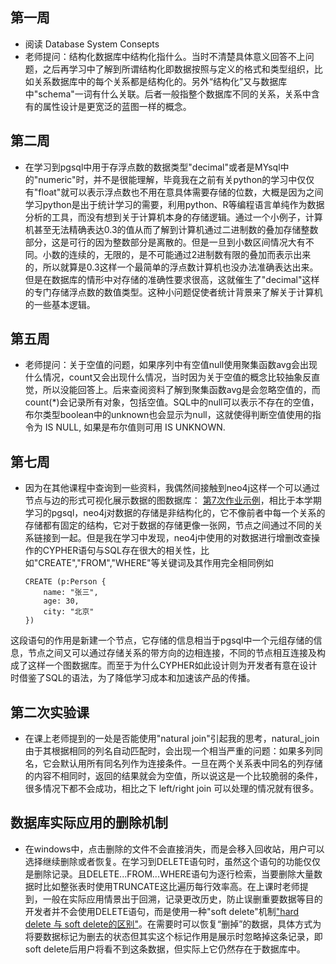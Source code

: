 ## 第一周
- 阅读 Database System Consepts
- 老师提问：结构化数据库中结构化指什么。当时不清楚具体意义回答不上问题，之后再学习中了解到所谓结构化即数据按照与定义的格式和类型组织，比如关系数据库中的每个关系都是结构化的。另外“结构化”又与数据库中"schema"一词有什么关联。后者一般指整个数据库不同的关系，关系中含有的属性设计是更宽泛的蓝图一样的概念。
## 第二周
- 在学习到pgsql中用于存浮点数的数据类型"decimal"或者是MYsql中的"numeric"时，并不是很能理解，毕竟我在之前有关python的学习中仅仅有"float"就可以表示浮点数也不用在意具体需要存储的位数，大概是因为之间学习python是出于统计学习的需要，利用python、R等编程语言单纯作为数据分析的工具，而没有想到关于计算机本身的存储逻辑。通过一个小例子，计算机甚至无法精确表达0.3的值从而了解到计算机通过二进制数的叠加存储整数部分，这是可行的因为整数部分是离散的。但是一旦到小数区间情况大有不同。小数的连续的，无限的，是不可能通过2进制数有限的叠加而表示出来的，所以就算是0.3这样一个最简单的浮点数计算机也没办法准确表达出来。但是在数据库的情形中对存储的准确性要求很高，这就催生了"decimal"这样的专门存储浮点数的数值类型。这种小问题促使者统计背景来了解关于计算机的一些基本逻辑。

## 第五周
- 老师提问：关于空值的问题，如果序列中有空值null使用聚集函数avg会出现什么情况，count又会出现什么情况，当时因为关于空值的概念比较抽象反直觉，所以没能回答上。后来查阅资料了解到聚集函数avg是会忽略空值的，而count(*)会记录所有对象，包括空值。SQL中的null可以表示不存在的空值，布尔类型boolean中的unknown也会显示为null，这就使得判断空值使用的指令为 IS NULL, 如果是布尔值则可用 IS UNKNOWN.

## 第七周
- 因为在其他课程中查询到一些资料，我偶然间接触到neo4j这样一个可以通过节点与边的形式可视化展示数据的图数据库： [第7次作业示例](https://github.com/marjorie130/DB-course/blob/main/%E4%BD%9C%E4%B8%9A7.md)，相比于本学期学习的pgsql，neo4j对数据的存储是非结构化的，它不像前者中每一个关系的存储都有固定的结构，它对于数据的存储更像一张网，节点之间通过不同的关系链接到一起。但是我在学习中发现，neo4j中使用的对数据进行增删改查操作的CYPHER语句与SQL存在很大的相关性，比如"CREATE","FROM","WHERE"等关键词及其作用完全相同例如

  ```cypher
  CREATE (p:Person {
      name: "张三",
      age: 30,
      city: "北京"
  })
  ```
这段语句的作用是新建一个节点，它存储的信息相当于pgsql中一个元组存储的信息，节点之间又可以通过存储关系的带方向的边相连接，不同的节点相互连接及构成了这样一个图数据库。而至于为什么CYPHER如此设计则为开发者有意在设计时借鉴了SQL的语法，为了降低学习成本和加速该产品的传播。


## 第二次实验课
- 在课上老师提到的一处是否能使用"natural join"引起我的思考，natural_join 由于其根据相同的列名自动匹配时，会出现一个相当严重的问题：如果多列同名，它会默认用所有同名列作为连接条件。一旦在两个关系表中同名的列存储的内容不相同时，返回的结果就会为空值，所以说这是一个比较脆弱的条件，很多情况下都不会成功，相比之下 left/right join 可以处理的情况就有很多。

## 数据库实际应用的删除机制
- 在windows中，点击删除的文件不会直接消失，而是会移入回收站，用户可以选择继续删除或者恢复。在学习到DELETE语句时，虽然这个语句的功能仅仅是删除记录。且DELETE...FROM...WHERE语句为逐行检索，当要删除大量数据时比如整张表时使用TRUNCATE这比遍历每行效率高。在上课时老师提到，一般在实际应用情景出于回溯，记录更改历史，防止误删重要数据等目的开发者并不会使用DELETE语句，而是使用一种"soft delete"机制["hard delete 与 soft delete的区别"](https://www.geeksforgeeks.org/dbms/difference-between-soft-delete-and-hard-delete/)。在需要时可以恢复“删掉”的数据，具体方式为将要数据标记为删去的状态但其实这个标记作用是展示时忽略掉这条记录，即soft delete后用户将看不到这条数据，但实际上它仍然存在于数据库中。


##
